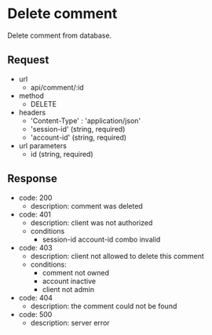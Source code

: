 # Delete comment
Delete comment from database.

## Request
- url
  - api/comment/:id
- method
  - DELETE
- headers
  - 'Content-Type' : 'application/json'
  - 'session-id' (string, required)
  - 'account-id' (string, required)
- url parameters
  - id (string, required)

## Response
- code: 200
  - description: comment was deleted
- code: 401
  - description: client was not authorized
  - conditions
    - session-id account-id combo invalid
- code: 403
  - description: client not allowed to delete this comment
  - conditions:
    - comment not owned
    - account inactive
    - client not admin
- code: 404
  - description: the comment could not be found
- code: 500
  - description: server error
